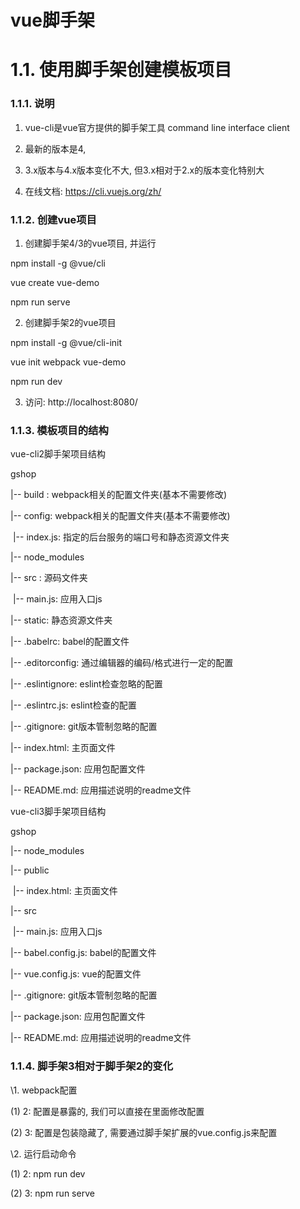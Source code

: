 # vue脚手架

# 1.1. 使用脚手架创建模板项目

### 1.1.1. 说明

1)    vue-cli是vue官方提供的脚手架工具 command line interface client

2)    最新的版本是4, 

3)    3.x版本与4.x版本变化不大, 但3.x相对于2.x的版本变化特别大

4)    在线文档: https://cli.vuejs.org/zh/

### 1.1.2. 创建vue项目

1)    创建脚手架4/3的vue项目, 并运行

npm install -g @vue/cli

vue create vue-demo

npm run serve

2)    创建脚手架2的vue项目

npm install -g @vue/cli-init

vue init webpack vue-demo

  npm run dev

3)    访问: http://localhost:8080/

### 1.1.3. 模板项目的结构

vue-cli2脚手架项目结构

gshop

  |-- build : webpack相关的配置文件夹(基本不需要修改)

  |-- config: webpack相关的配置文件夹(基本不需要修改)

​      |-- index.js: 指定的后台服务的端口号和静态资源文件夹

  |-- node_modules

  |-- src : 源码文件夹

​      |-- main.js: 应用入口js

  |-- static: 静态资源文件夹

  |-- .babelrc: babel的配置文件

  |-- .editorconfig: 通过编辑器的编码/格式进行一定的配置

  |-- .eslintignore: eslint检查忽略的配置

  |-- .eslintrc.js: eslint检查的配置

  |-- .gitignore: git版本管制忽略的配置

  |-- index.html: 主页面文件

  |-- package.json: 应用包配置文件 

  |-- README.md: 应用描述说明的readme文件

 

vue-cli3脚手架项目结构

gshop

  |-- node_modules

  |-- public

​    |-- index.html: 主页面文件

  |-- src

​    |-- main.js: 应用入口js

  |-- babel.config.js: babel的配置文件

  |-- vue.config.js: vue的配置文件

  |-- .gitignore: git版本管制忽略的配置

  |-- package.json: 应用包配置文件 

  |-- README.md: 应用描述说明的readme文件

### 1.1.4. 脚手架3相对于脚手架2的变化

\1. webpack配置

(1)   2: 配置是暴露的, 我们可以直接在里面修改配置

(2)   3: 配置是包装隐藏了, 需要通过脚手架扩展的vue.config.js来配置

\2. 运行启动命令

(1)   2: npm run dev

(2)   3: npm run serve 

 

 


